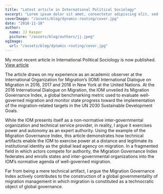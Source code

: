 ```yaml
---
title: "Latest article in International Political Sociology"
excerpt: "Lorem ipsum dolor sit amet, consectetur adipiscing elit, sed do eiusmod tempor incididunt ut labore et dolore magna aliqua. Praesent elementum facilisis leo vel fringilla est ullamcorper eget. At imperdiet dui accumsan sit amet nulla facilities morbi tempus."
coverImage: "/assets/blog/dynamic-routing/cover.jpg"
date: "2018-11-18"
author:
  name: JJ Kasper
  picture: "/assets/blog/authors/jj.jpeg"
ogImage:
  url: "/assets/blog/dynamic-routing/cover.jpg"
---
```


My most recent article in International Political Sociology is now published. [View article](https://academic.oup.com/ips/advance-article-abstract/doi/10.1093/ips/oly020/5128869?redirectedFrom=fulltext)

The article draws on my experience as an academic observer at the International Organization for Migration’s (IOM) International Dialogue on Migration in 2016, 2017 and 2018 in New York at the United Nations. At the 2016 International Dialogue on Migration, the IOM unveiled its Migration Governance Index, a global benchmarking metric used to evaluate well-governed migration and monitor state progress toward the implementation of the migration-related targets in the UN 2030 Sustainable Development Goals.

While the IOM presents itself as a non-normative inter-governmental organization and technical service provider, in reality, I argue it exercises power and autonomy as an expert authority. Using the example of the Migration Governance Index, this article demonstrates how technical artifacts enable the IOM to exercise power at a distance and legitimate its institutional identity as the global lead agency on migration. In a fragmented field in which actors compete for authority, the Migration Governance Index federates and enrolls states and inter-governmental organizations into the IOM’s normative agenda of well-governed migration.

Far from being a mere technical artifact, I argue the Migration Governance Index actively contributes to the construction of a global governmentality of migration management in which migration is constituted as a technocratic object of global governance.

